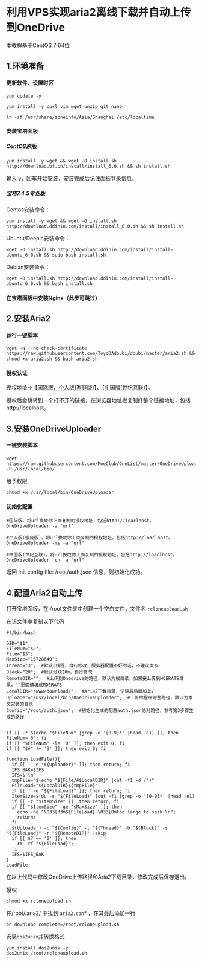 # 利用VPS实现aria2离线下载并自动上传到OneDrive

本教程基于CentOS 7 64位



## 1.环境准备

#### 更新软件、设置时区

``` 
yum update -y

yum install -y curl vim wget unzip git nano

ln -sf /usr/share/zoneinfo/Asia/Shanghai /etc/localtime
```


#### 安装宝塔面板

##### CentOS原版

``` 
yum install -y wget && wget -O install.sh http://download.bt.cn/install/install_6.0.sh && sh install.sh
```

输入 y，回车开始安装，安装完成后记住面板登录信息。

##### 宝塔7.4.5专业版

Centos安装命令：

```
yum install -y wget && wget -O install.sh http://download.ddinin.com/install/install_6.0.sh && sh install.sh
```
Ubuntu/Deepin安装命令：

```
wget -O install.sh http://download.ddinin.com/install/install-ubuntu_6.0.sh && sudo bash install.sh
```

Debian安装命令：

```
wget -O install.sh http://download.ddinin.com/install/install-ubuntu_6.0.sh && bash install.sh
```

#### 在宝塔面板中安装Nginx（此步可跳过）



## 2.安装Aria2

#### 运行一键脚本

```
wget -N --no-check-certificate https://raw.githubusercontent.com/ToyoDAdoubi/doubi/master/aria2.sh && chmod +x aria2.sh && bash aria2.sh
```



#### 授权认证

授权地址→[【国际版、个人版(家庭版)】](https://login.microsoftonline.com/common/oauth2/v2.0/authorize?client_id=78d4dc35-7e46-42c6-9023-2d39314433a5&response_type=code&redirect_uri=http://localhost/onedrive-login&response_mode=query&scope=offline_access%20User.Read%20Files.ReadWrite.All)、[【中国版(世纪互联)】](https://login.chinacloudapi.cn/common/oauth2/v2.0/authorize?client_id=dfe36e60-6133-48cf-869f-4d15b8354769&response_type=code&redirect_uri=http://localhost/onedrive-login&response_mode=query&scope=offline_access%20User.Read%20Files.ReadWrite.All)。

授权后会跳转到一个打不开的链接，在浏览器地址栏复制好整个链接地址，包括http://localhost。



## 3.安装OneDriveUploader

#### 一键安装脚本

```
wget https://raw.githubusercontent.com/MoeClub/OneList/master/OneDriveUploader/amd64/linux/OneDriveUploader -P /usr/local/bin/
```

给予权限

```
chmod +x /usr/local/bin/OneDriveUploader
```



#### 初始化配置

```
#国际版，将url换成你上面复制的授权地址，包括http://loaclhost。
OneDriveUploader -a "url"

#个人版(家庭版)，将url换成你上面复制的授权地址，包括http://loaclhost。
OneDriveUploader -ms -a "url"

#中国版(世纪互联)，将url换成你上面复制的授权地址，包括http://loaclhost。
OneDriveUploader -cn -a "url"
```

返回 Init config file: /root/auth.json 信息，则初始化成功。



## 4.配置Aria2自动上传



打开宝塔面板，在 /root文件夹中创建一个空白文件，文件名 `rcloneupload.sh`

在该文件中复制以下代码

```
#!/bin/bash

GID="$1";
FileNum="$2";
File="$3";
MaxSize="15728640";
Thread="3";  #默认3线程，自行修改，服务器配置不好的话，不建议太多
Block="20";  #默认分块20m，自行修改
RemoteDIR="";  #上传到Onedrive的路径，默认为根目录，如果要上传到MOERATS目录，""里面请填成MOERATS
LocalDIR="/www/download/";  #Aria2下载目录，记得最后面加上/
Uploader="/usr/local/bin/OneDriveUploader";  #上传的程序完整路径，默认为本文安装的目录
Config="/root/auth.json";  #初始化生成的配置auth.json绝对路径，参考第3步骤生成的路径


if [[ -z $(echo "$FileNum" |grep -o '[0-9]*' |head -n1) ]]; then FileNum='0'; fi
if [[ "$FileNum" -le '0' ]]; then exit 0; fi
if [[ "$#" != '3' ]]; then exit 0; fi

function LoadFile(){
  if [[ ! -e "${Uploader}" ]]; then return; fi
  IFS_BAK=$IFS
  IFS=$'\n'
  tmpFile="$(echo "${File/#$LocalDIR}" |cut -f1 -d'/')"
  FileLoad="${LocalDIR}${tmpFile}"
  if [[ ! -e "${FileLoad}" ]]; then return; fi
  ItemSize=$(du -s "${FileLoad}" |cut -f1 |grep -o '[0-9]*' |head -n1)
  if [[ -z "$ItemSize" ]]; then return; fi
  if [[ "$ItemSize" -ge "$MaxSize" ]]; then
    echo -ne "\033[33m${FileLoad} \033[0mtoo large to spik.\n";
    return;
  fi
  ${Uploader} -c "${Config}" -t "${Thread}" -b "${Block}" -s "${FileLoad}" -r "${RemoteDIR}" -skip
  if [[ $? == '0' ]]; then
    rm -rf "${FileLoad}";
  fi
  IFS=$IFS_BAK
}
LoadFile;
```

在以上代码中修改OneDrive上传路径和Aria2下载目录，修改完成后保存退出。



授权

```
chmod +x rcloneupload.sh
```



在/root/.aria2/ 中找到  `aria2.conf` ，在其最后添加一行

```
on-download-complete=/root/rcloneupload.sh
```



安装`dos2unix`并转换格式

```
yum install dos2unix -y
dos2unix /root/rcloneupload.sh
```

